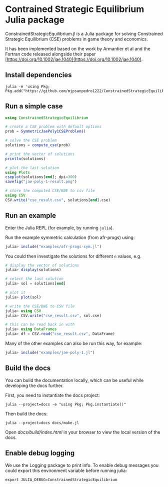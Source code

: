 # Contrained Strategic Equilibrium Julia package

ConstrainedStrategicEquilibrium.jl is a Julia package for solving Constrained
Strategic Equilibrium (CSE) problems in game theory and economics.

It has been implemented based on the work by Armantier et al and the Fortran
code released alongside their paper [https://doi.org/10.1002/jae.1040](https://doi.org/10.1002/jae.1040).

## Install dependencies

```
julia -e 'using Pkg; Pkg.add("https://github.com/mjpsanpedro1222/ConstrainedStrategicEquilibrium.jl")'
```

## Run a simple case

```julia
using ConstrainedStrategicEquilibrium

# create a CSE problem with default options
prob = SymmetricJaePoly1CSEProblem()

# solve the CSE problem
solutions = compute_cse(prob)

# print the vector of solutions
println(solutions)

# plot the last solution
using Plots
cseplot(solutions[end]; dpi=300)
savefig("jae-poly-1-result.png")

# store the computed CSE/BNE to csv file
using CSV
CSV.write("cse_result.csv", solutions[end].cse)
```

## Run an example

Enter the Julia REPL (for example, by running `julia`).

Run the example symmetric calculation (from afr-progs) using:

```julia
julia> include("examples/afr-progs-sym.jl")
```

You could then investigate the solutions for different `n` values, e.g.

```julia
# display the vector of solutions
julia> display(solutions)

# select the last solution
julia> sol = solutions[end]

# plot it
julia> plot(sol)

# write the CSE/BNE to CSV file
julia> using CSV
julia> CSV.write("cse_result.csv", sol.cse)

# this can be read back in with
julia> using DataFrames
julia> df = CSV.read("cse_result.csv", DataFrame)
```

Many of the other examples can also be run this way, for example:

```julia
julia> include("examples/jae-poly-1.jl")
```

## Build the docs

You can build the documentation locally, which can be useful while developing the docs further.

First, you need to instantiate the docs project:

```
julia --project=docs -e "using Pkg; Pkg.instantiate()"
```

Then build the docs:

```
julia --project=docs docs/make.jl
```

Open *docs/build/index.html* in your browser to view the local version of the docs.

## Enable debug logging

We use the Logging package to print info. To enable debug messages you could
export this environment variable before running julia:

```
export JULIA_DEBUG=ConstrainedStrategicEquilibrium
```
